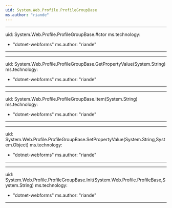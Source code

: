 ```yaml
---
uid: System.Web.Profile.ProfileGroupBase
ms.author: "riande"
---
```


---
uid: System.Web.Profile.ProfileGroupBase.#ctor
ms.technology: 
  - "dotnet-webforms"
ms.author: "riande"
---

---
uid: System.Web.Profile.ProfileGroupBase.GetPropertyValue(System.String)
ms.technology: 
  - "dotnet-webforms"
ms.author: "riande"
---

---
uid: System.Web.Profile.ProfileGroupBase.Item(System.String)
ms.technology: 
  - "dotnet-webforms"
ms.author: "riande"
---

---
uid: System.Web.Profile.ProfileGroupBase.SetPropertyValue(System.String,System.Object)
ms.technology: 
  - "dotnet-webforms"
ms.author: "riande"
---

---
uid: System.Web.Profile.ProfileGroupBase.Init(System.Web.Profile.ProfileBase,System.String)
ms.technology: 
  - "dotnet-webforms"
ms.author: "riande"
---
